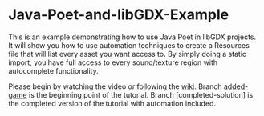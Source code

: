 # Java-Poet-and-libGDX-Example

This is an example demonstrating how to use Java Poet in libGDX projects. It will show you how to use automation techniques to create a Resources file that will list every asset you want access to. By simply doing a static import, you have full access to every sound/texture region with autocomplete functionality.

Please begin by watching the video or following the [wiki](https://github.com/raeleus/Java-Poet-and-libGDX-Example/wiki). Branch [added-game](https://github.com/raeleus/Java-Poet-and-libGDX-Example/tree/added-game) is the beginning point of the tutorial. Branch [completed-solution] is the completed version of the tutorial with automation included.
